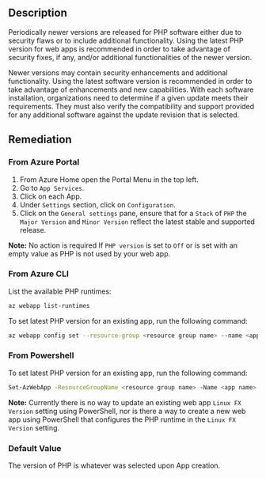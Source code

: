 ## Description

Periodically newer versions are released for PHP software either due to security flaws or to include additional functionality. Using the latest PHP version for web apps is recommended in order to take advantage of security fixes, if any, and/or additional functionalities of the newer version.

Newer versions may contain security enhancements and additional functionality. Using the latest software version is recommended in order to take advantage of enhancements and new capabilities. With each software installation, organizations need to determine if a given update meets their requirements. They must also verify the compatibility and support provided for any additional software against the update revision that is selected.

## Remediation

### From Azure Portal

1. From Azure Home open the Portal Menu in the top left.
2. Go to `App Services`.
3. Click on each App.
4. Under `Settings` section, click on `Configuration`.
5. Click on the `General settings` pane, ensure that for a `Stack` of `PHP` the `Major Version` and `Minor Version` reflect the latest stable and supported release.

**Note:** No action is required If `PHP version` is set to `Off` or is set with an empty value as PHP is not used by your web app.

### From Azure CLI

List the available PHP runtimes:

```bash
az webapp list-runtimes
```

To set latest PHP version for an existing app, run the following command:

```bash
az webapp config set --resource-group <resource group name> --name <app name> [--linux-fx-version <php runtime version>][--php-version <php version>]
```

### From Powershell

To set latest PHP version for an existing app, run the following command:

```bash
Set-AzWebApp -ResourceGroupName <resource group name> -Name <app name> - phpVersion <php version>
```

**Note:** Currently there is no way to update an existing web app `Linux FX Version` setting using PowerShell, nor is there a way to create a new web app using PowerShell that configures the PHP runtime in the `Linux FX Version` setting.

### Default Value

The version of PHP is whatever was selected upon App creation.
